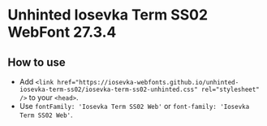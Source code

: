 # Unhinted Iosevka Term SS02 WebFont 27.3.4

## How to use

- Add `<link href="https://iosevka-webfonts.github.io/unhinted-iosevka-term-ss02/iosevka-term-ss02-unhinted.css" rel="stylesheet" />` to your `<head>`.
- Use `fontFamily: 'Iosevka Term SS02 Web'` or `font-family: 'Iosevka Term SS02 Web'`.
